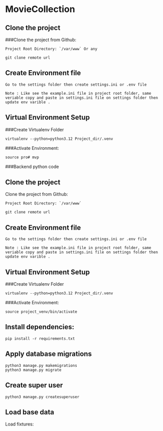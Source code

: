 # MovieCollection

## Clone the project
###Clone the project from Github:

    Project Root Directory: `/var/www` Or any
    
    git clone remote url

## Create Environment file

    Go to the settings folder then create settings.ini or .env file

    Note : Like see the example.ini file in project root folder, same veriable copy and paste in settings.ini file on settings folder then update env varible .

## Virtual Environment Setup
###Create Virtualenv Folder

    virtualenv --python=python3.12 Project_dir/.venv


###Activate Environment:

    source pro# mvp
###Backend python code

## Clone the project
Clone the project from Github:

    Project Root Directory: `/var/www`
    
    git clone remote url

## Create Environment file

    Go to the settings folder then create settings.ini or .env file

    Note : Like see the example.ini file in project root folder, same veriable copy and paste in settings.ini file on settings folder then update env varible .

## Virtual Environment Setup
###Create Virtualenv Folder

    virtualenv --python=python3.12 Project_dir/.venv


###Activate Environment:

    source project_venv/bin/activate

## Install dependencies:

    pip install -r requirements.txt


## Apply database migrations
    
    python3 manage.py makemigrations 
    python3 manage.py migrate

## Create super user
    
    python3 manage.py createsuperuser

## Load base data

Load fixtures:
